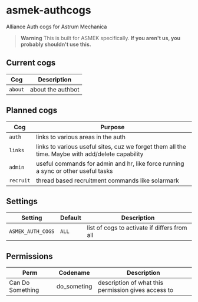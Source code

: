 # asmek-authcogs

Alliance Auth cogs for Astrum Mechanica

> **Warning**
> This is built for ASMEK specifically. **If you aren't us, you probably shouldn't use this.**

## Current cogs

Cog |  Description
--- | ---
`about` | about the authbot

## Planned cogs

Cog |  Purpose
--- | ---
`auth` | links to various areas in the auth
`links` | links to various useful sites, cuz we forget them all the time. Maybe with add/delete capability
`admin` | useful commands for admin and hr, like force running a sync or other useful tasks
`recruit` | thread based recruitment commands like solarmark

## Settings

Setting | Default | Description
--- | --- | ---
`ASMEK_AUTH_COGS` | `ALL` | list of cogs to activate if differs from all

## Permissions

Perm | Codename | Description
--- | --- | ---
Can Do Something | do_someting | description of what this permission gives access to
